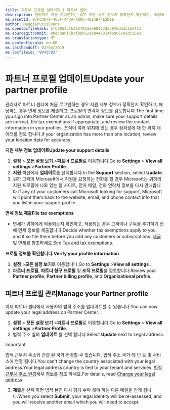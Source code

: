 ```yaml
---
title: 파트너 프로필 업데이트 | 파트너 센터
description: 관리자로 처음 로그인하는 경우 지원 세부 정보가 정확한지 확인하고, 해당하는 경우 면세 정보를 제출하고, 프로필의 연락처 정보를 검토합니다.
ms.assetid: B7FCD670-465F-443A-A80C-4E83B74E2D1E
author: MaggiePucciEvans
ms.openlocfilehash: 5fb7852cfb393793dee00127d5397bd1dc55ef11
ms.sourcegitcommit: 09ec3a0f1bcf90b52199447314f6905c91dc15e3
ms.translationtype: MT
ms.contentlocale: ko-KR
ms.lasthandoff: 02/04/2019
ms.locfileid: "9043502"
---
```

# <a name="update-your-partner-profile"></a><span data-ttu-id="5555d-103">파트너 프로필 업데이트</span><span class="sxs-lookup"><span data-stu-id="5555d-103">Update your partner profile</span></span>


<span data-ttu-id="5555d-104">관리자로 파트너 센터에 처음 로그인하는 경우 지원 세부 정보가 정확한지 확인하고, 해당하는 경우 면세 정보를 제출하고, 프로필의 연락처 정보를 검토합니다.</span><span class="sxs-lookup"><span data-stu-id="5555d-104">The first time you sign into Partner Center as an admin, make sure your support details are correct, file tax exemptions if appropriate, and review the contact information in your profiles.</span></span> <span data-ttu-id="5555d-105">조직이 여러 위치에 있는 경우 정확성에 대 한 위치 데이터를 검토 합니다.</span><span class="sxs-lookup"><span data-stu-id="5555d-105">If your organization has more than one location, review your location data for accuracy.</span></span>

**<span data-ttu-id="5555d-106">지원 세부 정보 업데이트</span><span class="sxs-lookup"><span data-stu-id="5555d-106">Update your support details</span></span>**

1.  <span data-ttu-id="5555d-107">**설정** &gt; **모든 설정 보기** &gt;**파트너 프로필**로 이동합니다.</span><span class="sxs-lookup"><span data-stu-id="5555d-107">Go to **Settings** &gt; **View all settings** &gt;**Partner Profile**.</span></span>
2.  <span data-ttu-id="5555d-108">**지원** 섹션에서 **업데이트**를 선택합니다.</span><span class="sxs-lookup"><span data-stu-id="5555d-108">In the **Support** section, select **Update**.</span></span>
3.  <span data-ttu-id="5555d-109">귀하 고객이 Microsoft에서 지원을 요청하는 전화를 할 경우 Microsoft는 귀하의 지원 프로필에 나와 있는 웹 사이트, 전자 메일, 전화 연락처 정보를 다시 안내합니다.</span><span class="sxs-lookup"><span data-stu-id="5555d-109">If any of your customers call Microsoft looking for support, Microsoft will point them back to the website, email, and phone contact info that you list in your support profile.</span></span>

**<span data-ttu-id="5555d-110">면세 정보 제출</span><span class="sxs-lookup"><span data-stu-id="5555d-110">File tax exemptions</span></span>**

-   <span data-ttu-id="5555d-111">면세가 귀하에게 적용되는지 확인하고, 적용되는 경우 고객이나 구독을 추가하기 전에 면세 정보를 제출합니다.</span><span class="sxs-lookup"><span data-stu-id="5555d-111">Decide whether tax exemptions apply to you, and if so file them before you add any customers or subscriptions.</span></span> <span data-ttu-id="5555d-112">[세금 및 면세](tax-and-tax-exemptions.md)를 참조하세요.</span><span class="sxs-lookup"><span data-stu-id="5555d-112">See [Tax and tax exemptions](tax-and-tax-exemptions.md).</span></span>

**<span data-ttu-id="5555d-113">프로필 정보를 확인합니다.</span><span class="sxs-lookup"><span data-stu-id="5555d-113">Verify your profile information</span></span>**

1.  <span data-ttu-id="5555d-114">**설정** &gt;**모든 설정 보기**로 이동합니다.</span><span class="sxs-lookup"><span data-stu-id="5555d-114">Go to **Settings** &gt;**View all settings** .</span></span> 
2.  <span data-ttu-id="5555d-115">**파트너 프로필**, **파트너 청구 프로필** 및 **조직 프로필**을 검토합니다.</span><span class="sxs-lookup"><span data-stu-id="5555d-115">Review your **Partner profile**, **Partner billing profile**, and **Organizational profile**.</span></span>

## <a name="manage-your-partner-profile"></a><span data-ttu-id="5555d-116">파트너 프로필 관리</span><span class="sxs-lookup"><span data-stu-id="5555d-116">Manage your Partner profile</span></span> 

<span data-ttu-id="5555d-117">이제 파트너 센터에서 사용자의 법적 주소를 업데이트할 수 있습니다.</span><span class="sxs-lookup"><span data-stu-id="5555d-117">You can now update your legal address on Partner Center.</span></span>

1. <span data-ttu-id="5555d-118">**설정** &gt; **모든 설정 보기** &gt;**파트너 프로필**로 이동합니다.</span><span class="sxs-lookup"><span data-stu-id="5555d-118">Go to **Settings** &gt; **View all settings** &gt;**Partner Profile**.</span></span>
2. <span data-ttu-id="5555d-119">법적 주소 옆의 **업데이트** 를 선택 합니다.</span><span class="sxs-lookup"><span data-stu-id="5555d-119">Select **Update** next to Legal address.</span></span> 

>[!Important]
><span data-ttu-id="5555d-120">법적 근무처 주소와 관련 된 국가 변경할 수 없습니다. 법적 주소 국가 테 넌 트 및 서비스에 연결 됩니다.</span><span class="sxs-lookup"><span data-stu-id="5555d-120">You can't change the country associated with your legal address.Your legal address country is tied to your tenant and services.</span></span> <span data-ttu-id="5555d-121">[법적 근무처 주소 변경](https://docs.microsoft.com/office365/admin/manage/change-address-contact-and-more?view=o365-worldwide)세부 정보를 참조 하세요.</span><span class="sxs-lookup"><span data-stu-id="5555d-121">For details, read [Change your legal address](https://docs.microsoft.com/office365/admin/manage/change-address-contact-and-more?view=o365-worldwide).</span></span>

3. <span data-ttu-id="5555d-122">**제출**을 선택 하면 법적 본인 다시 평가 수락 해야 하는 다른 메일을 받게 됩니다.</span><span class="sxs-lookup"><span data-stu-id="5555d-122">When you select **Submit**, your legal identity will be re-assessed, and you will receive another email which you will need to accept.</span></span>



 



